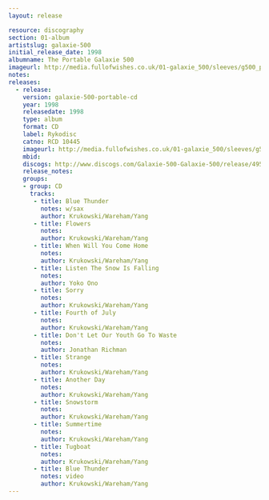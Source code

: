 ```yaml
---
layout: release

resource: discography
section: 01-album
artistslug: galaxie-500
initial_release_date: 1998
albumname: The Portable Galaxie 500
imageurl: http://media.fullofwishes.co.uk/01-galaxie_500/sleeves/g500_portable.jpg
notes: 
releases:
  - release: 
    version: galaxie-500-portable-cd
    year: 1998
    releasedate: 1998
    type: album
    format: CD
    label: Rykodisc
    catno: RCD 10445
    imageurl: http://media.fullofwishes.co.uk/01-galaxie_500/sleeves/g500_portable.jpg
    mbid: 
    discogs: http://www.discogs.com/Galaxie-500-Galaxie-500/release/495238
    release_notes:
    groups:
    - group: CD
      tracks:
       - title: Blue Thunder
         notes: w/sax
         author: Krukowski/Wareham/Yang
       - title: Flowers
         notes: 
         author: Krukowski/Wareham/Yang
       - title: When Will You Come Home
         notes: 
         author: Krukowski/Wareham/Yang
       - title: Listen The Snow Is Falling
         notes: 
         author: Yoko Ono
       - title: Sorry
         notes: 
         author: Krukowski/Wareham/Yang
       - title: Fourth of July
         notes: 
         author: Krukowski/Wareham/Yang
       - title: Don't Let Our Youth Go To Waste
         notes: 
         author: Jonathan Richman
       - title: Strange
         notes: 
         author: Krukowski/Wareham/Yang
       - title: Another Day
         notes: 
         author: Krukowski/Wareham/Yang
       - title: Snowstorm
         notes: 
         author: Krukowski/Wareham/Yang
       - title: Summertime
         notes: 
         author: Krukowski/Wareham/Yang
       - title: Tugboat
         notes: 
         author: Krukowski/Wareham/Yang
       - title: Blue Thunder
         notes: video
         author: Krukowski/Wareham/Yang
---
```

